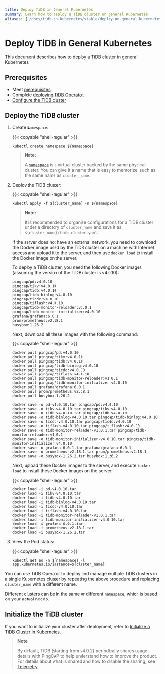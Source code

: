 ```yaml
---
title: Deploy TiDB in General Kubernetes
summary: Learn how to deploy a TiDB cluster on general Kubernetes.
aliases: ['/docs/tidb-in-kubernetes/stable/deploy-on-general-kubernetes/','/docs/tidb-in-kubernetes/v1.1/deploy-on-general-kubernetes/','/docs/dev/how-to/deploy/orchestrated/kubernetes/']
---
```


# Deploy TiDB in General Kubernetes

This document describes how to deploy a TiDB cluster in general Kubernetes.

## Prerequisites

- Meet [prerequisites](prerequisites.md).
- Complete [deploying TiDB Operator](deploy-tidb-operator.md).
- [Configure the TiDB cluster](configure-a-tidb-cluster.md)

## Deploy the TiDB cluster

1. Create `Namespace`:

    {{< copyable "shell-regular" >}}

    ``` shell
    kubectl create namespace ${namespace}
    ```

    > **Note:**
    >
    > A [`namespace`](https://kubernetes.io/docs/concepts/overview/working-with-objects/namespaces/) is a virtual cluster backed by the same physical cluster. You can give it a name that is easy to memorize, such as the same name as `cluster_name`.

2. Deploy the TiDB cluster:

    {{< copyable "shell-regular" >}}

    ``` shell
    kubectl apply -f ${cluster_name} -n ${namespace}
    ```

    > **Note:**
    >
    > It is recommended to organize configurations for a TiDB cluster under a directory of `cluster_name` and save it as `${cluster_name}/tidb-cluster.yaml`.

    If the server does not have an external network, you need to download the Docker image used by the TiDB cluster on a machine with Internet access and upload it to the server, and then use `docker load` to install the Docker image on the server.

    To deploy a TiDB cluster, you need the following Docker images (assuming the version of the TiDB cluster is v4.0.10):

    ```shell
    pingcap/pd:v4.0.10
    pingcap/tikv:v4.0.10
    pingcap/tidb:v4.0.10
    pingcap/tidb-binlog:v4.0.10
    pingcap/ticdc:v4.0.10
    pingcap/tiflash:v4.0.10
    pingcap/tidb-monitor-reloader:v1.0.1
    pingcap/tidb-monitor-initializer:v4.0.10
    grafana/grafana:6.0.1
    prom/prometheus:v2.18.1
    busybox:1.26.2
    ```

    Next, download all these images with the following command:

    {{< copyable "shell-regular" >}}

    ```shell
    docker pull pingcap/pd:v4.0.10
    docker pull pingcap/tikv:v4.0.10
    docker pull pingcap/tidb:v4.0.10
    docker pull pingcap/tidb-binlog:v4.0.10
    docker pull pingcap/ticdc:v4.0.10
    docker pull pingcap/tiflash:v4.0.10
    docker pull pingcap/tidb-monitor-reloader:v1.0.1
    docker pull pingcap/tidb-monitor-initializer:v4.0.10
    docker pull grafana/grafana:6.0.1
    docker pull prom/prometheus:v2.18.1
    docker pull busybox:1.26.2

    docker save -o pd-v4.0.10.tar pingcap/pd:v4.0.10
    docker save -o tikv-v4.0.10.tar pingcap/tikv:v4.0.10
    docker save -o tidb-v4.0.10.tar pingcap/tidb:v4.0.10
    docker save -o tidb-binlog-v4.0.10.tar pingcap/tidb-binlog:v4.0.10
    docker save -o ticdc-v4.0.10.tar pingcap/ticdc:v4.0.10
    docker save -o tiflash-v4.0.10.tar pingcap/tiflash:v4.0.10
    docker save -o tidb-monitor-reloader-v1.0.1.tar pingcap/tidb-monitor-reloader:v1.0.1
    docker save -o tidb-monitor-initializer-v4.0.10.tar pingcap/tidb-monitor-initializer:v4.0.10
    docker save -o grafana-6.0.1.tar grafana/grafana:6.0.1
    docker save -o prometheus-v2.18.1.tar prom/prometheus:v2.18.1
    docker save -o busybox-1.26.2.tar busybox:1.26.2
    ```

    Next, upload these Docker images to the server, and execute `docker load` to install these Docker images on the server:

    {{< copyable "shell-regular" >}}

    ```shell
    docker load -i pd-v4.0.10.tar
    docker load -i tikv-v4.0.10.tar
    docker load -i tidb-v4.0.10.tar
    docker load -i tidb-binlog-v4.0.10.tar
    docker load -i ticdc-v4.0.10.tar
    docker load -i tiflash-v4.0.10.tar
    docker load -i tidb-monitor-reloader-v1.0.1.tar
    docker load -i tidb-monitor-initializer-v4.0.10.tar
    docker load -i grafana-6.0.1.tar
    docker load -i prometheus-v2.18.1.tar
    docker load -i busybox-1.26.2.tar
    ```

3. View the Pod status:

    {{< copyable "shell-regular" >}}

    ``` shell
    kubectl get po -n ${namespace} -l app.kubernetes.io/instance=${cluster_name}
    ```

You can use TiDB Operator to deploy and manage multiple TiDB clusters in a single Kubernetes cluster by repeating the above procedure and replacing `cluster_name` with a different name.

Different clusters can be in the same or different `namespace`, which is based on your actual needs.

## Initialize the TiDB cluster

If you want to initialize your cluster after deployment, refer to [Initialize a TiDB Cluster in Kubernetes](initialize-a-cluster.md).

> **Note:**
>
> By default, TiDB (starting from v4.0.2) periodically shares usage details with PingCAP to help understand how to improve the product. For details about what is shared and how to disable the sharing, see [Telemetry](https://docs.pingcap.com/tidb/stable/telemetry).

